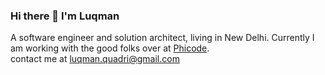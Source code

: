 ### Hi there 👋 I'm Luqman
A software engineer and solution architect, living in New Delhi. Currently I am working with the good folks over at [Phicode](https://phicode.io).
</br>
contact me at luqman.quadri@gmail.com



[website]: https://phicode.io
[twitter]: https://twitter.com/slquadri
[github]: https://github.com/lookquad
